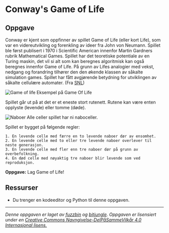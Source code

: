 # Conway's Game of Life

## Oppgave

Conway er kjent som oppfinner av spillet Game of Life (eller kort Life), som var en videreutvikling og forenkling av ideer fra John von Neumann. Spillet ble først publisert i 1970 i Scientific American innenfor Martin Gardners rubrik Mathematical Games. Spillet har det teoretiske potentiale av en Turing maskin, det vil si alt som kan beregnes algoritmisk kan også beregnes innenfor Game of Life. På grunn av Lifes analogier med vekst, nedgang og forandring tilhører den den økende klassen av såkalte simulation games. Spillet har fått avgjørende betydning for utviklingen av såkalte cellulære automater. (Fra [SNL](https://snl.no/John_Horton_Conway))

![Game of life](./img/Gospers_glider_gun.gif)
Eksempel på Game Of Life

Spillet går ut på at det er et eneste stort rutenett. Rutene kan være enten opplyste (levende) eller tomme (døde).

![Naboer](./img/naboer.png)
Alle celler spillet har ni naboceller.

Spillet er bygget på følgende regler:

    1. En levende celle med færre en to levende naboer dør av ensomhet.
    2. En levende celle med to eller tre levende naboer overlever til neste generasjon.
    3. En levende celle med fler enn tre naboer dør på grunn av overbefolkning.
    4. En død celle med nøyaktig tre naboer blir levende som ved reproduksjon.


**Oppgave:** Lag Game of Life!

## Ressurser

* Du trenger en kodeeditor og Python til denne oppgaven.


---

_Denne oppgaven er laget av [fuzzbin](https://github.com/fuzzbin) og [bitjungle](https://github.com/bitjungle). Oppgaven er lisensiert under en [Creative Commons Navngivelse-DelPåSammeVilkår 4.0 Internasjonal lisens.](http://creativecommons.org/licenses/by-sa/4.0/)_
